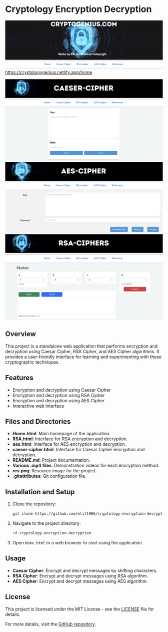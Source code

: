 # Cryptology Encryption Decryption


![web](main.png)
https://cryptologygenius.netlify.app/home


![web](ceaser.png) ![web](aes.png) ![web](rsa.png)
## Overview
This project is a standalone web application that performs encryption and decryption using Caesar Cipher, RSA Cipher, and AES Cipher algorithms. It provides a user-friendly interface for learning and experimenting with these cryptographic techniques.

## Features
- Encryption and decryption using Caesar Cipher
- Encryption and decryption using RSA Cipher
- Encryption and decryption using AES Cipher
- Interactive web interface

## Files and Directories
- **Home.html**: Main homepage of the application.
- **RSA.html**: Interface for RSA encryption and decryption.
- **aes.html**: Interface for AES encryption and decryption.
- **caeser-cipher.html**: Interface for Caesar Cipher encryption and decryption.
- **README.md**: Project documentation.
- **Various .mp4 files**: Demonstration videos for each encryption method.
- **res.png**: Resource image for the project.
- **.gitattributes**: Git configuration file.

## Installation and Setup
1. Clone the repository:
    ```sh
    git clone https://github.com/elif1906/cryptology-encryption-decryption.git
    ```
2. Navigate to the project directory:
    ```sh
    cd cryptology-encryption-decryption
    ```
3. Open `Home.html` in a web browser to start using the application.

## Usage
- **Caesar Cipher**: Encrypt and decrypt messages by shifting characters.
- **RSA Cipher**: Encrypt and decrypt messages using RSA algorithm.
- **AES Cipher**: Encrypt and decrypt messages using AES algorithm.

## License
This project is licensed under the MIT License - see the [LICENSE](LICENSE) file for details.

For more details, visit the [GitHub repository](https://github.com/elif1906/cryptology-encryption-decryption).
